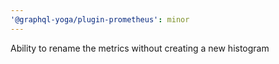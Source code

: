 ```yaml
---
'@graphql-yoga/plugin-prometheus': minor
---
```


Ability to rename the metrics without creating a new histogram
